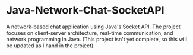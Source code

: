 # Java-Network-Chat-SocketAPI
A network-based chat application using Java's Socket API. The project focuses on client-server architecture, real-time communication, and network programming in Java. (This project isn't yet complete, so this will be updated as I hand in the project)
